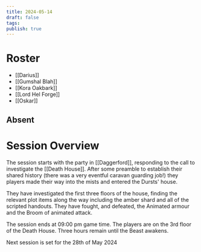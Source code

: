 ```yaml
---
title: 2024-05-14
draft: false
tags: 
publish: true
---
```


# Roster
- [[Darius]]
- [[Gumshal Blah]]
- [[Kora Oakbark]]
- [[Lord Hel Forge]]
- [[Oskar]]
## Absent

# Session Overview
The session starts with the party in [[Daggerford]], responding to the call to investigate the [[Death House]]. After some preamble to establish their shared history (there was a very eventful caravan guarding job!) they players made their way into the mists and entered the Dursts' house.

They have investigated the first three floors of the house, finding the relevant plot items along the way including the amber shard and all of the scripted handouts. They have fought, and defeated, the Animated armour and the Broom of animated attack.

The session ends at 09:00 pm game time. The players are on the 3rd floor of the Death House. Three hours remain until the Beast awakens.

Next session is set for the 28th of May 2024